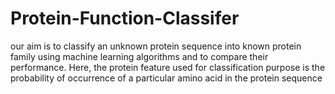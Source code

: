 # Protein-Function-Classifer
   our aim is to classify an unknown protein sequence into known protein family using machine learning algorithms and to compare their performance. Here, the protein feature used for classification purpose is the probability of occurrence of a particular amino acid in the protein sequence
